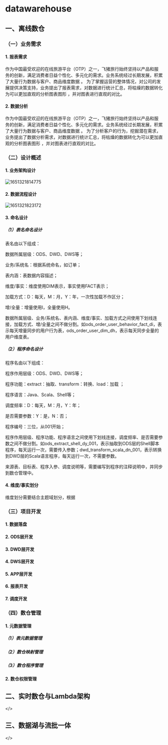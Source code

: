 # datawarehouse
## 一、离线数仓

### （一）业务需求

#### 1. 报表需求

作为中国最受欢迎的在线旅游平台（OTP）之一，飞猪旅行始终坚持以产品和服务的创新，满足消费者日益个性化、多元化的需求。业务系统经过长期发展，积累了大量行为数据与客户、商品维度数据 。 为了掌握运营的整体情况，对公司的发展提供决策支持，业务提出了报表需求，对数据进行统计汇总，将枯燥的数据转化为可以更加直观的分析图表图形 ，并对图表进行直观的对比。

#### 2. 数据分析

作为中国最受欢迎的在线旅游平台（OTP）之一，飞猪旅行始终坚持以产品和服务的创新，满足消费者日益个性化、多元化的需求。业务系统经过长期发展，积累了大量行为数据与客户、商品维度数据 。 为了分析客户的行为，挖掘潜在需求，业务提出了数据分析需求，对数据进行统计汇总，将枯燥的数据转化为可以更加直观的分析图表图形 ，并对图表进行直观的对比。

### （二）设计概述

#### 1. 业务架构设计

![1651321814775](C:\Users\Y1Flower\AppData\Local\Temp\1651321814775.png)



#### 2. 数据流程设计

![1651321823172](C:\Users\Y1Flower\AppData\Local\Temp\1651321823172.png)



#### 3. 命名设计

##### （1）表名命名设计

表名由以下组成：

数据所属层级：ODS、DWD、DWS等；

业务/系统名：根据系统命名，如订单；

表内涵：表数据内容描述；

维度/事实：维度使用DIM表示，事实使用FACT表示；

加载方式：D：每天，M：月，Y：年，一次性加载不作区分；

增/全量：增量使用I，全量使用H。

数据所属层级、业务/系统名、表内涵、维度/事实、加载方式之间使用下划线连接，加载方式、增/全量之间不做分割。如ods_order_user_behavior_fact_di，表示每天增量同步的用户行为表，ods_order_user_dim_dh，表示每天同步全量的用户维度表。

##### （2）程序命名设计

程序名由以下组成：

程序作用层级：ODS、DWD、DWS等；

程序功能：extract：抽取、transform：转换、load：加载 ；

程序语言：Java、Scala、Shell等；

调度频率：D：每天，M：月，Y：年；

是否需要参数：Y：是，N：否；

程序编号：三位，从001开始；

程序作用层级、程序功能、程序语言之间使用下划线连接，调度频率、是否需要参数之间不做分割。如ods_extract_shell_dy_001，表示抽取到ODS层的Shell脚本程序，每天运行一次，需要传入参数；dwd_transform_scala_dn_001，表示转换到DWD层的Scala语言程序，每天运行一次，不需要参数。

来源表、目标表、程序入参、调度说明等，需要编写到程序的注释说明中，并同步到数仓管理中。

#### 4. 维度/事实划分

维度划分需要结合主题域划分，根据



### （三）项目开发

#### 1. 数据落盘





#### 2. ODS层开发





#### 3. DWD层开发





#### 4. DWS层开发





#### 5. APP层开发





#### 6. 报表开发





#### 7. 调度开发





### （四）数仓管理

#### 1. 元数据管理

##### （1）表元数据管理



##### （2）数仓映射管理



##### （3）数仓程序管理





#### 2. 数仓权限管理





## 二、实时数仓与Lambda架构

</>



## 三、数据湖与流批一体

</>



